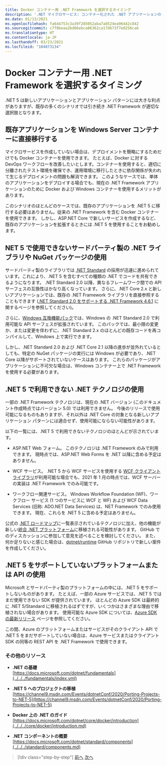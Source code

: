 ```yaml
---
title: Docker コンテナー用 .NET Framework を選択するタイミング
description: '.NET マイクロサービス: コンテナー化された .NET アプリケーションのアーキテクチャ | Docker コンテナー用 .NET Framework を選択するタイミング'
ms.date: 01/13/2021
ms.openlocfilehash: fa644753c3a39f285052aba7a8524ea96442c842
ms.sourcegitcommit: c7f0beaa2bd66ebca86362ca17d673f7e8256ca6
ms.translationtype: HT
ms.contentlocale: ja-JP
ms.lasthandoff: 03/23/2021
ms.locfileid: "104873134"
---
```

# <a name="when-to-choose-net-framework-for-docker-containers"></a>Docker コンテナー用 .NET Framework を選択するタイミング

.NET 5 は新しいアプリケーションとアプリケーション パターンには大きな利点がありますが、既存の多くのシナリオでは引き続き .NET Framework が適切な選択肢となります。

## <a name="migrating-existing-applications-directly-to-a-windows-server-container"></a>既存アプリケーションを Windows Server コンテナーに直接移行する

マイクロサービスを作成していない場合は、デプロイメントを簡略にするためだけでも Docker コンテナーを使用できます。 たとえば、Docker に対する DevOps ワークフローを改善したいとします。コンテナーを使用すると、適切に分離されたテスト環境を確保でき、運用環境に移行したときに依存関係が失われて生じるデプロイメントの問題も解消できます。 このようなケースでは、単体のアプリケーションをデプロイする場合でも、現在の .NET Framework アプリケーションのために Docker および Windows コンテナーを使用するメリットがあります。

このシナリオのほとんどのケースでは、既存のアプリケーションを .NET 5 に移行する必要はありません。従来の .NET Framework を含む Docker コンテナーを使用できます。 しかし、ASP.NET Core で新しいサービスを作成するなど、既存のアプリケーションを拡張するときには .NET 5 を使用することをお勧めします。

## <a name="using-third-party-net-libraries-or-nuget-packages-not-available-for-net-5"></a>NET 5 で使用できないサードパーティ製の .NET ライブラリや NuGet パッケージの使用

サードパーティ製のライブラリでは [.NET Standard](../../../standard/net-standard.md) の採用が迅速に進められています。これにより、.NET 5 を含むすべての種類の .NET でコードを共有できるようになります。 .NET Standard 2.0 以降、異なるフレームワーク間での API サーフェスの互換性はかなり高くなっています。 さらに、.NET Core 2.x と新しいアプリケーションでは、既存の .NET Framework ライブラリを直接参照することもできます ([.NET Standard 2.0 をサポートする .NET Framework 4.6.1](https://github.com/dotnet/standard/blob/master/docs/planning/netstandard-2.0/README.md#net-framework-461-supporting-net-standard-20) に関するページを参照してください)。

さらに、[Windows 互換機能パック](../../../core/porting/windows-compat-pack.md)では、Windows の .NET Standard 2.0 で利用可能な API サーフェスが拡張されています。 このパックでは、最小限の変更か、または変更を伴わずに、.NET Standard 2.x のほとんどの既存コードを再コンパイルして、Windows 上で実行できます。

しかし、.NET Standard 2.0 および .NET Core 2.1 以降の進歩が並外れているとしても、特定の NuGet パッケージの実行には Windows が必要であり、.NET Core 以降がサポートされていないケースはあります。 これらのパッケージがアプリケーションに不可欠な場合は、Windows コンテナー上で .NET Framework を使用する必要があります。

## <a name="using-net-technologies-not-available-for-net-5"></a>.NET 5 で利用できない .NET テクノロジの使用

一部の .NET Framework テクノロジは、現在の .NET バージョン (このドキュメント作成時点ではバージョン 5.0) では利用できません。 今後のリリースで使用可能になるものもありますが、それ以外は .NET Core の対象となる新しいアプリケーション パターンには適合せず、使用可能にならない可能性があります。

以下の一覧には、.NET 5 で利用できないテクノロジのほとんどが示されています。

- ASP.NET Web フォーム。 このテクノロジは .NET Framework のみで利用できます。 現時点では、ASP.NET Web Forms を .NET 以降に含める予定はありません。

- WCF サービス。 .NET 5 から WCF サービスを使用する [WCF クライアント ライブラリ](https://github.com/dotnet/wcf)が利用可能な場合でも、2021 年 1 月の時点では、WCF サーバーの実装は .NET Framework でのみ可能です。

- ワークフロー関連サービス。 Windows Workflow Foundation (WF)、ワークフロー サービス (1 つのサービスに WCF と WF) および WCF Data Services (旧称: ADO.NET Data Services) は、NET Framework でのみ使用できます。 現在、これらを .NET 5 に含める予定はありません。

公式の [.NET ロードマップ](https://github.com/dotnet/core/blob/main/roadmap.md)に一覧表示されているテクノロジに加え、他の機能が新しい[統合 .NET プラットフォーム](https://devblogs.microsoft.com/dotnet/introducing-net-5/)に移植される可能性があります。 GitHub でのディスカッションに参加して意見を述べることを検討してください。 また、何か足りないと感じた場合は、[dotnet/runtime](https://github.com/dotnet/runtime/issues/new) GitHub リポジトリで新しい案件を作成してください。

## <a name="using-a-platform-or-api-that-doesnt-support-net-5"></a>.NET 5 をサポートしていないプラットフォームまたは API の使用

Microsoft とサードパーティ製のプラットフォームの中には、.NET 5 をサポートしないものがあります。 たとえば、一部の Azure サービスでは、.NET 5 ではまだ使用できない SDK が提供されています。 ほとんどの Azure SDK は最終的に .NET 5/Standard に移植されるはずですが、いくつかはさまざまな理由で移植されない場合があります。 使用可能な Azure SDK については、[Azure SDK の最新リリース](https://azure.github.io/azure-sdk/releases/latest/index.html) ページを参照してください。

この間、Azure のプラットフォームまたはサービスがそのクライアント API で .NET 5 をまだサポートしていない場合は、Azure サービスまたはクライアント SDK の同等の REST API を .NET Framework で使用できます。

### <a name="additional-resources"></a>その他のリソース

- **.NET の基礎** \
  [https://docs.microsoft.com/dotnet/fundamentals](../../../fundamentals/index.yml)

- **.NET 5 へのプロジェクトの移植** \
  [https://channel9.msdn.com/Events/dotnetConf/2020/Porting-Projects-to-NET-5](https://channel9.msdn.com/Events/dotnetConf/2020/Porting-Projects-to-NET-5)

- **Docker 上の .NET のガイド** \
  [https://docs.microsoft.com/dotnet/core/docker/introduction](../../../core/docker/introduction.md)

- **.NET コンポーネントの概要** \
  [https://docs.microsoft.com/dotnet/standard/components](../../../standard/components.md)

>[!div class="step-by-step"]
>[前へ](net-core-container-scenarios.md)
>[次へ](container-framework-choice-factors.md)
